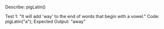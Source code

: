 Describe: pigLatin()

Test 1: "It will add 'way' to the end of words that begin with a vowel."
Code: pigLatin("a");
Expected Output: "away"